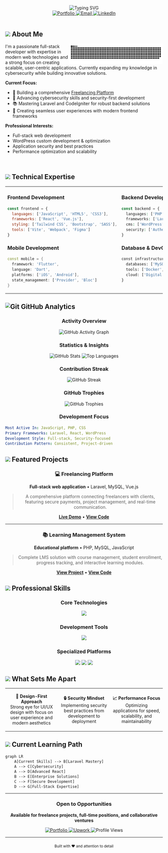 <div align="center">

<picture>
  <source media="(prefers-color-scheme: dark)" srcset="https://readme-typing-svg.demolab.com?font=Fira+Code&size=22&duration=4000&pause=500&color=FF8C42&background=00000000&center=true&vCenter=true&width=500&lines=Hi%2C+I'm+Obaid+Ullah;Cybersecurity+Enthusiast;Web+Application+Developer;WordPress+Specialist">
  <source media="(prefers-color-scheme: light)" srcset="https://readme-typing-svg.demolab.com?font=Fira+Code&size=22&duration=4000&pause=500&color=E85D04&background=00000000&center=true&vCenter=true&width=500&lines=Hi%2C+I'm+Obaid+Ullah;Cybersecurity+Enthusiast;Web+Application+Developer;WordPress+Specialist">
  <img src="https://readme-typing-svg.demolab.com?font=Fira+Code&size=22&duration=4000&pause=500&color=FF8C42&background=00000000&center=true&vCenter=true&width=500&lines=Hi%2C+I'm+Obaid+Ullah;Cybersecurity+Enthusiast;Web+Application+Developer;WordPress+Specialist" alt="Typing SVG" />
</picture>

</div>

<div align="center">

<a href="https://obaid.live" target="_blank">
  <img src="https://img.shields.io/badge/Portfolio-obaid.live-E85D04?style=flat&logo=safari&logoColor=white" alt="Portfolio">
</a>
<a href="mailto:obaid_ullah@aol.com" target="_blank">
  <img src="https://img.shields.io/badge/Email-obaid__ullah@aol.com-ea4335?style=flat&logo=gmail&logoColor=white" alt="Email">
</a>
<a href="https://www.linkedin.com/in/obaidullah-developer/" target="_blank">
  <img src="https://img.shields.io/badge/LinkedIn-Connect-0a66c2?style=flat&logo=linkedin&logoColor=white" alt="LinkedIn">
</a>

</div>

<br>

## <img src="https://media2.giphy.com/media/QssGEmpkyEOhBCb7e1/giphy.gif?cid=ecf05e47a0n3gi1bfqntqmob8g9aid1oyj2wr3ds3mg700bl&rid=giphy.gif" width="35"> About Me

<picture>
  <source media="(prefers-color-scheme: dark)" srcset="https://raw.githubusercontent.com/platane/snk/output/github-contribution-grid-snake-dark.svg">
  <source media="(prefers-color-scheme: light)" srcset="https://raw.githubusercontent.com/platane/snk/output/github-contribution-grid-snake.svg">
  <img align="right" alt="Snake eating contributions" width="300" src="https://raw.githubusercontent.com/platane/snk/output/github-contribution-grid-snake-dark.svg" />
</picture>

I'm a passionate full-stack developer with expertise in modern web technologies and a strong focus on creating scalable, user-centric applications. Currently expanding my knowledge in cybersecurity while building innovative solutions.

**Current Focus:**
- 🚀 Building a comprehensive <a href="https://freelance.obaid.live" target="_blank">Freelancing Platform</a>
- 🔐 Advancing cybersecurity skills and security-first development
- 📚 Mastering Laravel and CodeIgniter for robust backend solutions
- 🎯 Creating seamless user experiences with modern frontend frameworks

**Professional Interests:**
- Full-stack web development
- WordPress custom development & optimization
- Application security and best practices
- Performance optimization and scalability

<br clear="right"/>

## <img src="https://media.giphy.com/media/iY8CRBdQXODJSCERIr/giphy.gif" width="35"> Technical Expertise

<table>
<tr>
<td valign="top" width="50%">

### Frontend Development
```javascript
const frontend = {
  languages: ['JavaScript', 'HTML5', 'CSS3'],
  frameworks: ['React', 'Vue.js'],
  styling: ['Tailwind CSS', 'Bootstrap', 'SASS'],
  tools: ['Vite', 'Webpack', 'Figma']
}
```

### Mobile Development
```dart
const mobile = {
  framework: 'Flutter',
  language: 'Dart',
  platforms: ['iOS', 'Android'],
  state_management: ['Provider', 'Bloc']
}
```

</td>
<td valign="top" width="50%">

### Backend Development
```php
const backend = {
  languages: ['PHP', 'JavaScript', 'Python'],
  frameworks: ['Laravel', 'CodeIgniter', 'Node.js'],
  cms: ['WordPress', 'Custom Solutions'],
  security: ['Authentication', 'Authorization', 'Data Protection']
}
```

### Database & DevOps
```sql
const infrastructure = {
  databases: ['MySQL', 'PostgreSQL', 'MongoDB'],
  tools: ['Docker', 'Git', 'Linux'],
  cloud: ['Digital Ocean', 'AWS Basics']
}
```

</td>
</tr>
</table>

## <img src="https://media.giphy.com/media/W5eoZHPpUx9sapR0eu/giphy.gif" width="40px" alt="Git"> GitHub Analytics

<div align="center">

### **Activity Overview**
<picture>
  <source media="(prefers-color-scheme: dark)" srcset="https://github-readme-activity-graph.vercel.app/graph?username=obaid-git&custom_title=Obaid's%20GitHub%20Activity%20Graph&bg_color=0D1117&color=FF8C42&line=FF8C42&point=FF8C42&area_color=FF8C4220&title_color=FFFFFF&area=true&hide_border=true">
  <source media="(prefers-color-scheme: light)" srcset="https://github-readme-activity-graph.vercel.app/graph?username=obaid-git&custom_title=Obaid's%20GitHub%20Activity%20Graph&bg_color=FFFFFF&color=E85D04&line=E85D04&point=E85D04&area_color=FFF3E0&title_color=1F2937&area=true&hide_border=true">
  <img src="https://github-readme-activity-graph.vercel.app/graph?username=obaid-git&custom_title=Obaid's%20GitHub%20Activity%20Graph&bg_color=0D1117&color=FF8C42&line=FF8C42&point=FF8C42&area_color=FF8C4220&title_color=FFFFFF&area=true&hide_border=true" alt="GitHub Activity Graph" />
</picture>

### **Statistics & Insights**
<p align="center">
  <picture>
    <source 
      srcset="https://github-readme-stats-sigma-five.vercel.app/api?username=obaid-git&show_icons=true&theme=dark&include_all_commits=true&count_private=true&hide_border=true&bg_color=0D1117&title_color=FFFFFF&text_color=C9D1D9&icon_color=FF8C42"
      media="(prefers-color-scheme: dark)"
    />
    <source
      srcset="https://github-readme-stats-sigma-five.vercel.app/api?username=obaid-git&show_icons=true&theme=default&include_all_commits=true&count_private=true&hide_border=true&bg_color=FFFFFF&title_color=1F2937&text_color=374151&icon_color=E85D04"
      media="(prefers-color-scheme: light)"
    />
    <img height="180em" src="https://github-readme-stats-sigma-five.vercel.app/api?username=obaid-git&show_icons=true&theme=dark&include_all_commits=true&count_private=true&hide_border=true&bg_color=0D1117&title_color=FFFFFF&text_color=C9D1D9&icon_color=FF8C42" alt="GitHub Stats"/>
  </picture>
  
  <picture>
    <source 
      srcset="https://github-readme-stats-sigma-five.vercel.app/api/top-langs/?username=obaid-git&layout=compact&langs_count=8&theme=dark&hide_border=true&bg_color=0D1117&title_color=FFFFFF&text_color=C9D1D9"
      media="(prefers-color-scheme: dark)"
    />
    <source
      srcset="https://github-readme-stats-sigma-five.vercel.app/api/top-langs/?username=obaid-git&layout=compact&langs_count=8&theme=default&hide_border=true&bg_color=FFFFFF&title_color=1F2937&text_color=374151"
      media="(prefers-color-scheme: light)"
    />
    <img height="180em" src="https://github-readme-stats-sigma-five.vercel.app/api/top-langs/?username=obaid-git&layout=compact&langs_count=8&theme=dark&hide_border=true&bg_color=0D1117&title_color=FFFFFF&text_color=C9D1D9" alt="Top Languages"/>
  </picture>
</p>

### **Contribution Streak**
<p align="center">
  <picture>
    <source media="(prefers-color-scheme: dark)" srcset="https://streak-stats.demolab.com?user=obaid-git&theme=dark&hide_border=true&date_format=M%20j%5B%2C%20Y%5D&background=0D1117&ring=FF8C42&fire=FF8C42&currStreakLabel=FFFFFF&currStreakNum=FF8C42&sideLabels=C9D1D9&sideNums=FF8C42&dates=8B949E">
    <source media="(prefers-color-scheme: light)" srcset="https://streak-stats.demolab.com?user=obaid-git&theme=default&hide_border=true&date_format=M%20j%5B%2C%20Y%5D&ring=E85D04&fire=E85D04&currStreakLabel=1F2937&currStreakNum=E85D04&sideLabels=374151&sideNums=E85D04&dates=6B7280&background=FFFFFF">
    <img src="https://streak-stats.demolab.com?user=obaid-git&theme=dark&hide_border=true&date_format=M%20j%5B%2C%20Y%5D&background=0D1117&ring=FF8C42&fire=FF8C42&currStreakLabel=FFFFFF&currStreakNum=FF8C42&sideLabels=C9D1D9&sideNums=FF8C42&dates=8B949E" alt="GitHub Streak" />
  </picture>
</p>

### **GitHub Trophies**
<p align="center">
  <picture>
    <source media="(prefers-color-scheme: dark)" srcset="https://github-profile-trophy.vercel.app/?username=obaid-git&theme=onedark&no-frame=true&row=1&column=6">
    <source media="(prefers-color-scheme: light)" srcset="https://github-profile-trophy.vercel.app/?username=obaid-git&theme=flat&no-frame=true&row=1&column=6">
    <img src="https://github-profile-trophy.vercel.app/?username=obaid-git&theme=onedark&no-frame=true&row=1&column=6" alt="GitHub Trophies" />
  </picture>
</p>

### **Development Focus**
<div align="left">

```yaml
Most Active In: JavaScript, PHP, CSS
Primary Frameworks: Laravel, React, WordPress  
Development Style: Full-stack, Security-focused
Contribution Pattern: Consistent, Project-driven
```

</div>

</div>

## <img src="https://media.giphy.com/media/LnQjpWaON8nhr21vNW/giphy.gif" width="35"> Featured Projects

<div align="center">

### 💻 Freelancing Platform
**Full-stack web application** • Laravel, MySQL, Vue.js
> A comprehensive platform connecting freelancers with clients, featuring secure payments, project management, and real-time communication.

<a href="https://freelance.obaid.live" target="_blank"><strong>Live Demo</strong></a> • <a href="https://github.com/obaid-git/freelancing-platform" target="_blank"><strong>View Code</strong></a>

---

### 📚 Learning Management System
**Educational platform** • PHP, MySQL, JavaScript
> Complete LMS solution with course management, student enrollment, progress tracking, and interactive learning modules.

<a href="https://mooc.magnacartacollege.ac.uk/" target="_blank"><strong>View Project</strong></a> • <a href="https://github.com/obaid-git/lms-system" target="_blank"><strong>View Code</strong></a>

</div>

## <img src="https://media.giphy.com/media/VgCDAzcKvsR6OM0uWg/giphy.gif" width="35"> Professional Skills

<div align="center">

### Core Technologies
<img src="https://skillicons.dev/icons?i=html,css,js,php,laravel,react,vue,flutter,mysql,git&theme=dark" />

### Development Tools
<img src="https://skillicons.dev/icons?i=vscode,figma,docker,linux,postman,bootstrap,tailwind,nodejs,mongodb,postgres&theme=dark" />

### Specialized Platforms
<img src="https://skillicons.dev/icons?i=wordpress&theme=dark" />
<img src="https://img.shields.io/badge/CodeIgniter-EF4223?style=flat-square&logo=codeigniter&logoColor=white" height="48"/>
<img src="https://img.shields.io/badge/Cybersecurity-FF8C42?style=flat-square&logo=security&logoColor=white" height="48"/>

</div>

## <img src="https://media.giphy.com/media/ZVik7pBtu9dNS/giphy.gif" width="35"> What Sets Me Apart

<table>
<tr>
<td width="33%" align="center">

**🎨 Design-First Approach**
<br>
Strong eye for UI/UX design with focus on user experience and modern aesthetics

</td>
<td width="33%" align="center">

**🔒 Security Mindset**
<br>
Implementing security best practices from development to deployment

</td>
<td width="33%" align="center">

**📈 Performance Focus**
<br>
Optimizing applications for speed, scalability, and maintainability

</td>
</tr>
</table>

## <img src="https://media.giphy.com/media/WUlplcMpOCEmTGBtBW/giphy.gif" width="35"> Current Learning Path

```mermaid
graph LR
    A[Current Skills] --> B[Laravel Mastery]
    A --> C[Cybersecurity]
    A --> D[Advanced React]
    B --> E[Enterprise Solutions]
    C --> F[Secure Development]
    D --> G[Full-Stack Expertise]
```

---

<div align="center">

### Open to Opportunities
**Available for freelance projects, full-time positions, and collaborative ventures**

<a href="https://obaid.live" target="_blank">
  <img src="https://img.shields.io/badge/View_Portfolio-E85D04?style=flat&logo=safari&logoColor=white" alt="Portfolio">
</a>
<a href="https://www.upwork.com/freelancers/obaidupwork" target="_blank">
  <img src="https://img.shields.io/badge/Upwork_Profile-FF8C42?style=flat&logo=upwork&logoColor=white" alt="Upwork">
</a>

<picture>
  <source media="(prefers-color-scheme: dark)" srcset="https://komarev.com/ghpvc/?username=obaid-git&style=flat&color=FF8C42&label_color=0D1117">
  <source media="(prefers-color-scheme: light)" srcset="https://komarev.com/ghpvc/?username=obaid-git&style=flat&color=E85D04&label_color=FFFFFF">
  <img src="https://komarev.com/ghpvc/?username=obaid-git&style=flat&color=FF8C42&label_color=0D1117" alt="Profile Views" />
</picture>

</div>

---

<div align="center">
<sub>Built with ❤️ and attention to detail</sub>
</div>

